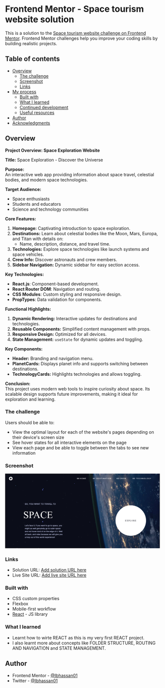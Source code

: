 # Frontend Mentor - Space tourism website solution

This is a solution to the [Space tourism website challenge on Frontend Mentor](https://www.frontendmentor.io/challenges/space-tourism-multipage-website-gRWj1URZ3). Frontend Mentor challenges help you improve your coding skills by building realistic projects. 

## Table of contents

- [Overview](#overview)
  - [The challenge](#the-challenge)
  - [Screenshot](#screenshot)
  - [Links](#links)
- [My process](#my-process)
  - [Built with](#built-with)
  - [What I learned](#what-i-learned)
  - [Continued development](#continued-development)
  - [Useful resources](#useful-resources)
- [Author](#author)
- [Acknowledgments](#acknowledgments)

## Overview
**Project Overview: Space Exploration Website**

**Title:** Space Exploration - Discover the Universe

**Purpose:**  
An interactive web app providing information about space travel, celestial bodies, and modern space technologies.

**Target Audience:**  
- Space enthusiasts
- Students and educators
- Science and technology communities

**Core Features:**  
1. **Homepage:** Captivating introduction to space exploration.
2. **Destinations:** Learn about celestial bodies like the Moon, Mars, Europa, and Titan with details on:
   - Name, description, distance, and travel time.
3. **Technologies:** Explore space technologies like launch systems and space vehicles.
4. **Crew Info:** Discover astronauts and crew members.
5. **Sidebar Navigation:** Dynamic sidebar for easy section access.

**Key Technologies:**  
- **React.js**: Component-based development.
- **React Router DOM**: Navigation and routing.
- **CSS Modules**: Custom styling and responsive design.
- **PropTypes**: Data validation for components.

**Functional Highlights:**  
1. **Dynamic Rendering:** Interactive updates for destinations and technologies.
2. **Reusable Components:** Simplified content management with props.
3. **Responsive Design:** Optimized for all devices.
4. **State Management:** `useState` for dynamic updates and toggling.

**Key Components:**  
- **Header:** Branding and navigation menu.
- **PlanetCards:** Displays planet info and supports switching between destinations.
- **TechnologyCards:** Highlights technologies and allows toggling.

**Conclusion:**  
This project uses modern web tools to inspire curiosity about space. Its scalable design supports future improvements, making it ideal for exploration and learning.



### The challenge

Users should be able to:

- View the optimal layout for each of the website's pages depending on their device's screen size
- See hover states for all interactive elements on the page
- View each page and be able to toggle between the tabs to see new information

### Screenshot

![](./public/Screenshot%20(300).png)

### Links

- Solution URL: [Add solution URL here](https://your-solution-url.com)
- Live Site URL: [Add live site URL here](https://your-live-site-url.com)

### Built with

- CSS custom properties
- Flexbox
- Mobile-first workflow
- [React](https://reactjs.org/) - JS library



### What I learned
- Learnt how to wirte REACT as this is my very first REACT project.
- I also learnt more about concepts like FOLDER STRUCTURE, ROUTING AND NAVIGATION and STATE MANAGEMENT.

## Author

- Frontend Mentor - [@Ibhassan01](https://www.frontendmentor.io/profile/Ibhassan01)
- Twitter - [@Ibhassan01](https://www.twitter.com/Ibhassan01)
